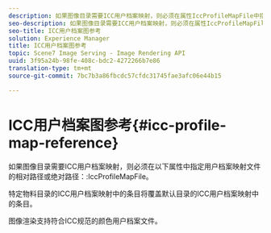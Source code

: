```yaml
---
description: 如果图像目录需要ICC用户档案映射，则必须在属性IccProfileMapFile中指定用户档案映射文件的相对路径或绝对路径。
seo-description: 如果图像目录需要ICC用户档案映射，则必须在属性IccProfileMapFile中指定用户档案映射文件的相对路径或绝对路径。
seo-title: ICC用户档案图参考
solution: Experience Manager
title: ICC用户档案图参考
topic: Scene7 Image Serving - Image Rendering API
uuid: 3f95a24b-98fe-408c-bdc2-4272266b7e86
translation-type: tm+mt
source-git-commit: 7bc7b3a86fbcdc57cfdc31745fae3afc06e44b15

---
```



# ICC用户档案图参考{#icc-profile-map-reference}

如果图像目录需要ICC用户档案映射，则必须在以下属性中指定用户档案映射文件的相对路径或绝对路径：:IccProfileMapFile。

特定物料目录的ICC用户档案映射中的条目将覆盖默认目录的ICC用户档案映射中的条目。

图像渲染支持符合ICC规范的颜色用户档案文件。
